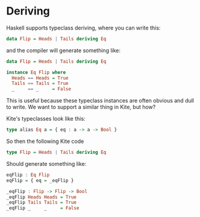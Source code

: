 # Deriving

Haskell supports typeclass deriving, where you can write this:

```haskell
data Flip = Heads | Tails deriving Eq
```

and the compiler will generate something like:

```haskell
data Flip = Heads | Tails deriving Eq

instance Eq Flip where
  Heads == Heads = True
  Tails == Tails = True
  _     == _     = False
```

This is useful because these typeclass instances are often obvious and dull to
write. We want to support a similar thing in Kite, but how?

Kite's typeclasses look like this:

```haskell
type alias Eq a = { eq : a -> a -> Bool }
```

So then the following Kite code

```haskell
type Flip = Heads | Tails deriving Eq
```

Should generate something like:

```haskell
eqFlip : Eq Flip
eqFlip = { eq = _eqFlip }

_eqFlip : Flip -> Flip -> Bool
_eqFlip Heads Heads = True
_eqFlip Tails Tails = True
_eqFlip _     _     = False
```
